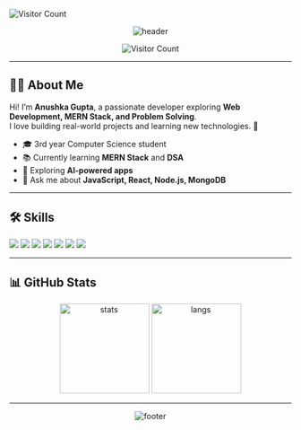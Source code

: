 ![Visitor Count](https://komarev.com/ghpvc/?username=Anushka-gupta9&color=red)
<!-- Banner -->
<p align="center">
  <img src="https://capsule-render.vercel.app/api?type=waving&color=0:00BFFF,100:1E90FF&height=200&section=header&text=Hi%20There!%20I'm%20Anushka%20Gupta&fontSize=40&fontColor=ffffff" alt="header" />
</p>

<!-- Visitor Counter -->
<p align="center">
  <img src="https://komarev.com/ghpvc/?username=Anushka-gupta9&label=Visitors&color=blue&style=flat" alt="Visitor Count" />
</p>

---

## 👩‍💻 About Me
Hi! I’m **Anushka Gupta**, a passionate developer exploring **Web Development, MERN Stack, and Problem Solving**.  
I love building real-world projects and learning new technologies. 🚀

- 🎓 3rd year Computer Science student  
- 📚 Currently learning **MERN Stack** and **DSA**  
- 🌱 Exploring **AI-powered apps**  
- 💬 Ask me about **JavaScript, React, Node.js, MongoDB**  

---

## 🛠 Skills
<p align="left">
  <img src="https://img.shields.io/badge/JavaScript-F7DF1E?logo=javascript&logoColor=000" />
  <img src="https://img.shields.io/badge/React-61DAFB?logo=react&logoColor=000" />
  <img src="https://img.shields.io/badge/Node.js-339933?logo=node.js&logoColor=fff" />
  <img src="https://img.shields.io/badge/MongoDB-47A248?logo=mongodb&logoColor=fff" />
  <img src="https://img.shields.io/badge/HTML5-E34F26?logo=html5&logoColor=fff" />
  <img src="https://img.shields.io/badge/CSS3-1572B6?logo=css3&logoColor=fff" />
  <img src="https://img.shields.io/badge/C++-00599C?logo=c%2B%2B&logoColor=fff" />
</p>

---

## 📊 GitHub Stats
<p align="center">
  <img src="https://github-readme-stats.vercel.app/api?username=Anushka-gupta9&show_icons=true&theme=tokyonight" alt="stats" height="160" />
  <img src="https://github-readme-stats.vercel.app/api/top-langs/?username=Anushka-gupta9&layout=compact&theme=tokyonight" alt="langs" height="160" />
</p>

---

<!-- Footer -->
<p align="center">
  <img src="https://capsule-render.vercel.app/api?type=waving&color=0:00BFFF,100:1E90FF&height=120&section=footer" alt="footer" />
</p>

